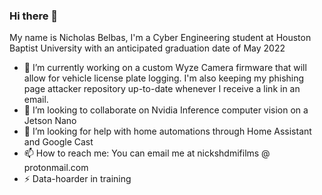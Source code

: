### Hi there 👋


My name is Nicholas Belbas, I'm a Cyber Engineering student at Houston Baptist University with an anticipated graduation date of May 2022

- 🔭 I’m currently working on a custom Wyze Camera firmware that will allow for vehicle license plate logging. I'm also keeping my phishing page attacker repository up-to-date whenever I receive a link in an email.
- 👯 I’m looking to collaborate on Nvidia Inference computer vision on a Jetson Nano
- 🤔 I’m looking for help with home automations through Home Assistant and Google Cast
- 📫 How to reach me: You can email me at nickshdmifilms @ protonmail.com
- ⚡ Data-hoarder in training
